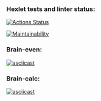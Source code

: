 ### Hexlet tests and linter status:
[![Actions Status](https://github.com/Alnoroid/python-project-49/actions/workflows/hexlet-check.yml/badge.svg)](https://github.com/Alnoroid/python-project-49/actions)

[![Maintainability](https://api.codeclimate.com/v1/badges/1faefc937fef394bdf06/maintainability)](https://codeclimate.com/github/Alnoroid/python-project-49/maintainability)

### Brain-even:

[![asciicast](https://asciinema.org/a/UgSU0SilcHsaz9mfGmqTY68DS.svg)](https://asciinema.org/a/UgSU0SilcHsaz9mfGmqTY68DS)

### Brain-calc:

[![asciicast](https://asciinema.org/a/ILyFPlzPvOI7Dm4vCgewgVAqJ.svg)](https://asciinema.org/a/ILyFPlzPvOI7Dm4vCgewgVAqJ)